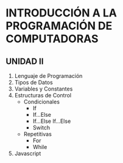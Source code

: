 # **INTRODUCCIÓN A LA PROGRAMACIÓN DE COMPUTADORAS**
## UNIDAD II
1. Lenguaje de Programación
2. Tipos de Datos
3. Variables y Constantes
4. Estructuras de Control
   - Condicionales
      - If
      - If...Else
      - If...Else If...Else
      - Switch
   - Repetitivas
      - For
      - While
5. Javascript     

